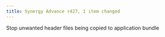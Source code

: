 ```yaml
---
title: Synergy Advance r427, 1 item changed
---
```


Stop unwanted header files being copied to application bundle
